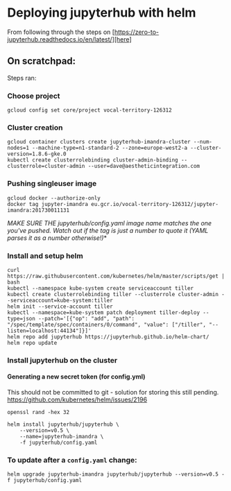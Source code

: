 # Deploying jupyterhub with helm

From following through the steps on [https://zero-to-jupyterhub.readthedocs.io/en/latest/][here]

## On scratchpad:

Steps ran:

### Choose project
```shell
gcloud config set core/project vocal-territory-126312
```

### Cluster creation

```shell
gcloud container clusters create jupyterhub-imandra-cluster --num-nodes=1 --machine-type=n1-standard-2 --zone=europe-west2-a --cluster-version=1.8.6-gke.0
kubectl create clusterrolebinding cluster-admin-binding --clusterrole=cluster-admin --user=dave@aestheticintegration.com
```

### Pushing singleuser image
```shell
gcloud docker --authorize-only
docker tag jupyter-imandra eu.gcr.io/vocal-territory-126312/jupyter-imandra:201730011131
```

*MAKE SURE THE jupyterhub/config.yaml image name matches the one you've pushed.*
*Watch out if the tag is just a number to quote it (YAML parses it as a number otherwise!)**

### Install and setup helm
```shell
curl https://raw.githubusercontent.com/kubernetes/helm/master/scripts/get | bash
kubectl --namespace kube-system create serviceaccount tiller
kubectl create clusterrolebinding tiller --clusterrole cluster-admin --serviceaccount=kube-system:tiller
helm init --service-account tiller
kubectl --namespace=kube-system patch deployment tiller-deploy --type=json --patch='[{"op": "add", "path": "/spec/template/spec/containers/0/command", "value": ["/tiller", "--listen=localhost:44134"]}]'
helm repo add jupyterhub https://jupyterhub.github.io/helm-chart/
helm repo update

```
### Install jupyterhub on the cluster

#### Generating a new secret token (for config.yml)

This should not be committed to git - solution for storing this still pending. 
https://github.com/kubernetes/helm/issues/2196

```shell
openssl rand -hex 32
```

```shell
helm install jupyterhub/jupyterhub \
    --version=v0.5 \
    --name=jupyterhub-imandra \
    -f jupyterhub/config.yaml
```

### To update after a `config.yaml` change:

```shell
helm upgrade jupyterhub-imandra jupyterhub/jupyterhub --version=v0.5 -f jupyterhub/config.yaml
```

